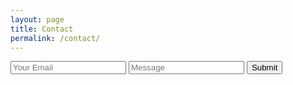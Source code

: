 ```yaml
---
layout: page
title: Contact
permalink: /contact/
---
```


<form accept-charset="UTF-8" action="https://formkeep.com/f/48706f4facd173d77baaee87f35bd706" method="POST">
  <input type="email" name="email" placeholder="Your Email">
  <input type="text" name="name" placeholder="Message">
  <input type="hidden" name="utf8" value="✓">
  <button type="submit">Submit</button>
</form>